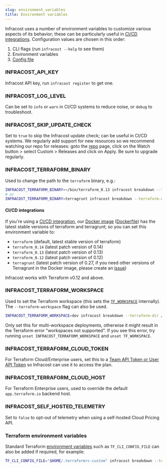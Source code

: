 ```yaml
---
slug: environment_variables
title: Environment variables
---
```


Infracost uses a number of environment variables to customize various aspects of its behavior; these can be particularly useful in [CI/CD integrations](/docs/integrations/cicd). Configuration values are chosen in this order:
1. CLI flags (run `infracost --help` to see them)
2. Environment variables
3. [Config file](/docs/multi_project/config_file)

### INFRACOST_API_KEY
Infracost API key, run `infracost register` to get one.

### INFRACOST_LOG_LEVEL
Can be set to `info` or `warn` in CI/CD systems to reduce noise, or `debug` to troubleshoot.

### INFRACOST_SKIP_UPDATE_CHECK
Set to `true` to skip the Infracost update check; can be useful in CI/CD systems. We regularly add support for new resources so we recommend watching our repo for releases: goto the [repo](https://github.com/infracost/infracost) page, click on the Watch button > select Custom > Releases and click on Apply. Be sure to upgrade regularly.

### INFRACOST_TERRAFORM_BINARY
Used to change the path to the `terraform` binary, e.g.:
  ```sh
  INFRACOST_TERRAFORM_BINARY=~/bin/terraform_0.13 infracost breakdown --terraform-dir /path/to/code
  # or
  INFRACOST_TERRAFORM_BINARY=terragrunt infracost breakdown --terraform-dir=/path/to/code
  ```

#### CI/CD integrations
If you're using a [CI/CD integration](/docs/integrations/cicd), our [Docker image](https://hub.docker.com/repository/docker/infracost/infracost) ([Dockerfile](https://github.com/infracost/infracost/blob/master/Dockerfile)) has the latest stable versions of terraform and terragrunt; so you can set this environment variable to:
- `terraform` (default, latest stable version of terraform)
- `terraform_0.14` (latest patch version of 0.14)
- `terraform_0.13` (latest patch version of 0.13)
- `terraform_0.12` (latest patch version of 0.12)
- `terragrunt` (latest patch version of 0.27, if you need other versions of Terragrunt in the Docker image, please create an [issue](https://github.com/infracost/infracost/issues/new/choose))

Infracost works with Terraform v0.12 and above.

### INFRACOST_TERRAFORM_WORKSPACE
Used to set the Terraform workspace (this sets the [`TF_WORKSPACE`](https://www.terraform.io/docs/cli/config/environment-variables.html#tf_workspace) internally). The `--terraform-workspace` flag can also be used.
  ```sh
  INFRACOST_TERRAFORM_WORKSPACE=dev infracost breakdown --terraform-dir /path/to/code
  ```

Only set this for multi-workspace deployments, otherwise it might result in the Terraform error "workspaces not supported". If you see this error, try running `unset INFRACOST_TERRAFORM_WORKSPACE` and `unset TF_WORKSPACE`.

### INFRACOST_TERRAFORM_CLOUD_TOKEN
For Terraform Cloud/Enterprise users, set this to a [Team API Token or User API Token](https://www.terraform.io/docs/cloud/users-teams-organizations/api-tokens.html) so Infracost can use it to access the plan.

### INFRACOST_TERRAFORM_CLOUD_HOST
For Terraform Enterprise users, used to override the default `app.terraform.io` backend host.

### INFRACOST_SELF_HOSTED_TELEMETRY
Set to `false` to opt-out of telemetry when using a self-hosted Cloud Pricing API.

### Terraform environment variables
Standard Terraform [environment variables](https://www.terraform.io/docs/commands/environment-variables.html) such as `TF_CLI_CONFIG_FILE` can also be added if required, for example:
```sh
TF_CLI_CONFIG_FILE="$HOME/.terraformrc-custom" infracost breakdown --terraform-dir /path/to/code
```
